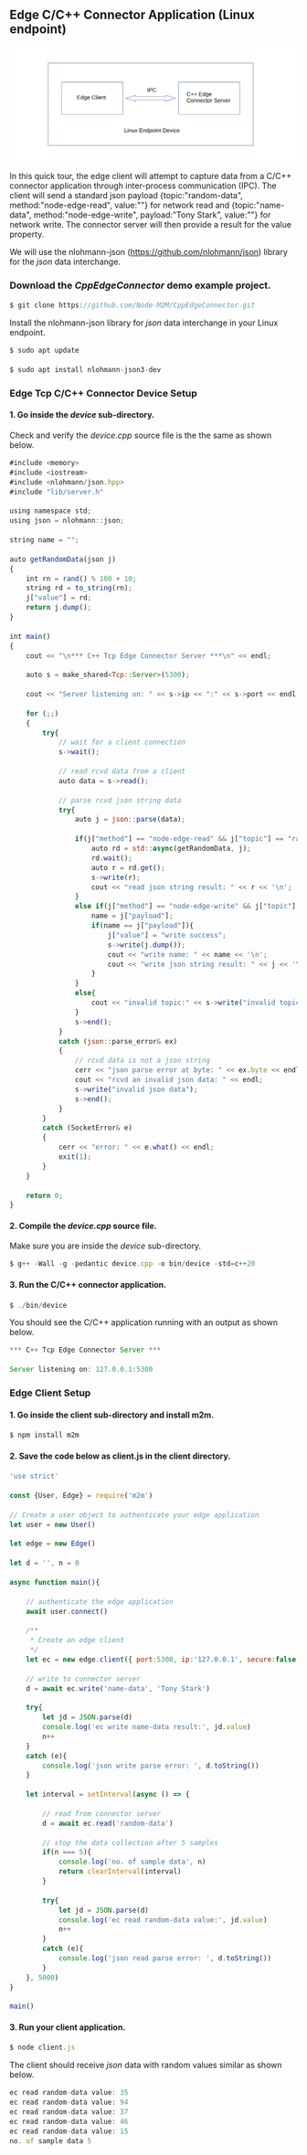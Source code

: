 
## Edge C/C++ Connector Application (Linux endpoint)
![](assets/cplusplusEdgeConnector.svg)

In this quick tour, the edge client will attempt to capture data from a C/C++ connector application through inter-process communication (IPC). 
The client will send a standard json payload {topic:"random-data", method:"node-edge-read", value:""} for network read 
and {topic:"name-data", method:"node-edge-write", payload:"Tony Stark", value:""} for network write. The connector server will then provide a result for the value property.  

We will use the nlohmann-json (https://github.com/nlohmann/json) library for the *json* data interchange.

### Download the *CppEdgeConnector* demo example project.
```js
$ git clone https://github.com/Node-M2M/CppEdgeConnector.git
```

Install the nlohmann-json library for *json* data interchange in your Linux endpoint.  
```js
$ sudo apt update

$ sudo apt install nlohmann-json3-dev
```

### Edge Tcp C/C++ Connector Device Setup

#### 1. Go inside the *device* sub-directory. 
Check and verify the *device.cpp* source file is the the same as shown below.

```js
#include <memory>
#include <iostream>
#include <nlohmann/json.hpp>
#include "lib/server.h"

using namespace std;
using json = nlohmann::json;

string name = "";

auto getRandomData(json j)
{
    int rn = rand() % 100 + 10;
    string rd = to_string(rn);
    j["value"] = rd;
    return j.dump(); 
}

int main()
{
    cout << "\n*** C++ Tcp Edge Connector Server ***\n" << endl;

    auto s = make_shared<Tcp::Server>(5300);

    cout << "Server listening on: " << s->ip << ":" << s->port << endl;

    for (;;)
    {
        try{
            // wait for a client connection
            s->wait();
          
            // read rcvd data from a client
            auto data = s->read();

            // parse rcvd json string data
            try{
                auto j = json::parse(data);

                if(j["method"] == "node-edge-read" && j["topic"] == "random-data" ){
                    auto rd = std::async(getRandomData, j);
                    rd.wait();
                    auto r = rd.get();
                    s->write(r);
                    cout << "read json string result: " << r << '\n';  
                }
                else if(j["method"] == "node-edge-write" && j["topic"] == "name-data" ){
                    name = j["payload"];
                    if(name == j["payload"]){
                        j["value"] = "write success";
                        s->write(j.dump());
                        cout << "write name: " << name << '\n';  
                        cout << "write json string result: " << j << '\n';  
                    }
                }
                else{
                    cout << "invalid topic:" << s->write("invalid topic") << endl;
                }
                s->end();
            }
            catch (json::parse_error& ex)
            {
                // rcvd data is not a json string 
                cerr << "json parse error at byte: " << ex.byte << endl;
                cout << "rcvd an invalid json data: " << endl;
                s->write("invalid json data"); 
                s->end();
            }
        }
        catch (SocketError& e)
        {
            cerr << "error: " << e.what() << endl;
            exit(1);
        }
    }
  
    return 0;
}
```

#### 2. Compile the *device.cpp* source file.

Make sure you are inside the *device* sub-directory.

```js
$ g++ -Wall -g -pedantic device.cpp -o bin/device -std=c++20
```

#### 3. Run the C/C++ connector application.

```js
$ ./bin/device
```
You should see the C/C++ application running with an output as shown below.

```js
*** C++ Tcp Edge Connector Server ***

Server listening on: 127.0.0.1:5300
```

### Edge Client Setup

#### 1. Go inside the client sub-directory and install m2m.

```js
$ npm install m2m
```

#### 2. Save the code below as client.js in the client directory.
```js
'use strict'

const {User, Edge} = require('m2m')  

// Create a user object to authenticate your edge application
let user = new User()

let edge = new Edge()

let d = '', n = 0 

async function main(){

    // authenticate the edge application
    await user.connect() 

    /**
     * Create an edge client
     */
    let ec = new edge.client({ port:5300, ip:'127.0.0.1', secure:false, restart:false }) 

    // write to connector server
    d = await ec.write('name-data', 'Tony Stark')

    try{
        let jd = JSON.parse(d)
        console.log('ec write name-data result:', jd.value)
        n++
    }
    catch (e){
        console.log('json write parse error: ', d.toString())
    }

    let interval = setInterval(async () => {

        // read from connector server
        d = await ec.read('random-data')

        // stop the data collection after 5 samples
        if(n === 5){
            console.log('no. of sample data', n)
            return clearInterval(interval)
        }     
        
        try{
            let jd = JSON.parse(d)
            console.log('ec read random-data value:', jd.value)
            n++
        }
        catch (e){
            console.log('json read parse error: ', d.toString())
        }
    }, 5000)
}

main()
```
#### 3. Run your client application.
```js
$ node client.js
```
The client should receive *json* data with random values similar as shown below.

```js
ec read random-data value: 35
ec read random-data value: 94
ec read random-data value: 37
ec read random-data value: 46
ec read random-data value: 15
no. of sample data 5
```
